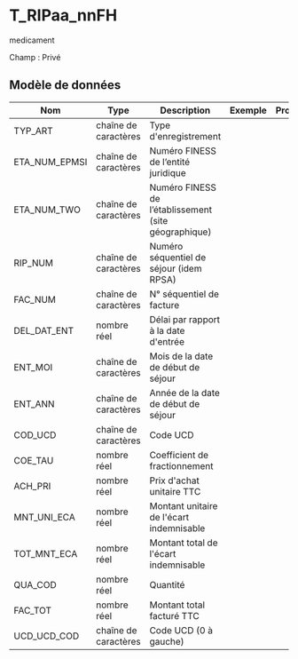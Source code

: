 # T_RIPaa_nnFH

medicament

Champ : Privé


## Modèle de données

|Nom|Type|Description|Exemple|Propriétés|
|-|-|-|-|-|
|TYP_ART|chaîne de caractères|Type d'enregistrement|||
|ETA_NUM_EPMSI|chaîne de caractères|Numéro FINESS de l’entité juridique|||
|ETA_NUM_TWO|chaîne de caractères|Numéro FINESS de l’établissement (site géographique)|||
|RIP_NUM|chaîne de caractères|Numéro séquentiel de séjour (idem RPSA)|||
|FAC_NUM|chaîne de caractères|N° séquentiel de facture|||
|DEL_DAT_ENT|nombre réel|Délai par rapport à la date d'entrée|||
|ENT_MOI|chaîne de caractères|Mois de la date de début de séjour|||
|ENT_ANN|chaîne de caractères|Année de la date de début de séjour|||
|COD_UCD|chaîne de caractères|Code UCD|||
|COE_TAU|nombre réel|Coefficient de fractionnement|||
|ACH_PRI|nombre réel|Prix d'achat unitaire TTC|||
|MNT_UNI_ECA|nombre réel|Montant unitaire de l'écart indemnisable|||
|TOT_MNT_ECA|nombre réel|Montant total de l'écart indemnisable|||
|QUA_COD|nombre réel|Quantité|||
|FAC_TOT|nombre réel|Montant total facturé TTC|||
|UCD_UCD_COD|chaîne de caractères|Code UCD (0 à gauche)|||
